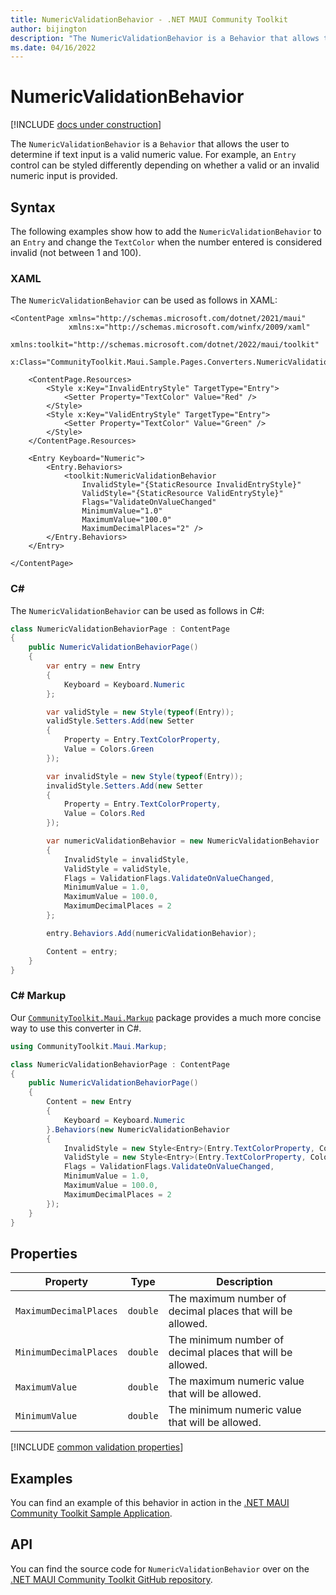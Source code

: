 ```yaml
---
title: NumericValidationBehavior - .NET MAUI Community Toolkit
author: bijington
description: "The NumericValidationBehavior is a Behavior that allows the user to determine if text input is a valid numeric value."
ms.date: 04/16/2022
---
```


# NumericValidationBehavior

[!INCLUDE [docs under construction](../includes/preview-note.md)]

The `NumericValidationBehavior` is a `Behavior` that allows the user to determine if text input is a valid numeric value. For example, an `Entry` control can be styled differently depending on whether a valid or an invalid numeric input is provided.

## Syntax

The following examples show how to add the `NumericValidationBehavior` to an `Entry` and change the `TextColor` when the number entered is considered invalid (not between 1 and 100).

### XAML

The `NumericValidationBehavior` can be used as follows in XAML:

```xaml
<ContentPage xmlns="http://schemas.microsoft.com/dotnet/2021/maui"
             xmlns:x="http://schemas.microsoft.com/winfx/2009/xaml"
             xmlns:toolkit="http://schemas.microsoft.com/dotnet/2022/maui/toolkit"
             x:Class="CommunityToolkit.Maui.Sample.Pages.Converters.NumericValidationBehaviorPage">

    <ContentPage.Resources>
        <Style x:Key="InvalidEntryStyle" TargetType="Entry">
            <Setter Property="TextColor" Value="Red" />
        </Style>
        <Style x:Key="ValidEntryStyle" TargetType="Entry">
            <Setter Property="TextColor" Value="Green" />
        </Style>
    </ContentPage.Resources>

    <Entry Keyboard="Numeric">
        <Entry.Behaviors>
            <toolkit:NumericValidationBehavior 
                InvalidStyle="{StaticResource InvalidEntryStyle}"
                ValidStyle="{StaticResource ValidEntryStyle}"
                Flags="ValidateOnValueChanged"
                MinimumValue="1.0"
                MaximumValue="100.0"
                MaximumDecimalPlaces="2" />
        </Entry.Behaviors>
    </Entry>

</ContentPage>
```

### C#

The `NumericValidationBehavior` can be used as follows in C#:

```csharp
class NumericValidationBehaviorPage : ContentPage
{
    public NumericValidationBehaviorPage()
    {
        var entry = new Entry
        {
            Keyboard = Keyboard.Numeric
        };

        var validStyle = new Style(typeof(Entry));
        validStyle.Setters.Add(new Setter
        {
            Property = Entry.TextColorProperty,
            Value = Colors.Green
        });

        var invalidStyle = new Style(typeof(Entry));
        invalidStyle.Setters.Add(new Setter
        {
            Property = Entry.TextColorProperty,
            Value = Colors.Red
        });

        var numericValidationBehavior = new NumericValidationBehavior
        {
            InvalidStyle = invalidStyle,
            ValidStyle = validStyle,
            Flags = ValidationFlags.ValidateOnValueChanged,
            MinimumValue = 1.0,
            MaximumValue = 100.0,
            MaximumDecimalPlaces = 2
        };

        entry.Behaviors.Add(numericValidationBehavior);

        Content = entry;
    }
}
```

### C# Markup

Our [`CommunityToolkit.Maui.Markup`](../markup/markup.md) package provides a much more concise way to use this converter in C#.

```csharp
using CommunityToolkit.Maui.Markup;

class NumericValidationBehaviorPage : ContentPage
{
    public NumericValidationBehaviorPage()
    {
        Content = new Entry
        {
            Keyboard = Keyboard.Numeric
        }.Behaviors(new NumericValidationBehavior
        {
            InvalidStyle = new Style<Entry>(Entry.TextColorProperty, Colors.Red),
            ValidStyle = new Style<Entry>(Entry.TextColorProperty, Colors.Green),
            Flags = ValidationFlags.ValidateOnValueChanged,
            MinimumValue = 1.0,
            MaximumValue = 100.0,
            MaximumDecimalPlaces = 2
        });
    }
}
```

## Properties

|Property  |Type  |Description  |
|---------|---------|---------|
| `MaximumDecimalPlaces` | `double` | The maximum number of decimal places that will be allowed. |
| `MinimumDecimalPlaces` | `double` | The minimum number of decimal places that will be allowed. |
| `MaximumValue` | `double` | The maximum numeric value that will be allowed. |
| `MinimumValue` | `double` | The minimum numeric value that will be allowed. |

[!INCLUDE [common validation properties](../includes/validation-behavior.md)]

## Examples

You can find an example of this behavior in action in the [.NET MAUI Community Toolkit Sample Application](https://github.com/CommunityToolkit/Maui/blob/main/samples/CommunityToolkit.Maui.Sample/Pages/Behaviors/NumericValidationBehaviorPage.xaml).

## API

You can find the source code for `NumericValidationBehavior` over on the [.NET MAUI Community Toolkit GitHub repository](https://github.com/CommunityToolkit/Maui/blob/main/src/CommunityToolkit.Maui/Behaviors/Validators/NumericValidationBehavior.shared.cs).